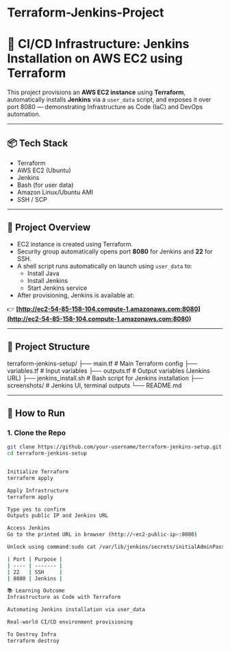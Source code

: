 # Terraform-Jenkins-Project
# 🚀 CI/CD Infrastructure: Jenkins Installation on AWS EC2 using Terraform

This project provisions an **AWS EC2 instance** using **Terraform**, automatically installs **Jenkins** via a `user_data` script, and exposes it over port 8080 — demonstrating Infrastructure as Code (IaC) and DevOps automation.

---

## 📦 Tech Stack

- Terraform
- AWS EC2 (Ubuntu)
- Jenkins
- Bash (for user data)
- Amazon Linux/Ubuntu AMI
- SSH / SCP

---

## 🧠 Project Overview

- EC2 instance is created using Terraform.
- Security group automatically opens port **8080** for Jenkins and **22** for SSH.
- A shell script runs automatically on launch using `user_data` to:
  - Install Java
  - Install Jenkins
  - Start Jenkins service
- After provisioning, Jenkins is available at:

👉 **[http://ec2-54-85-158-104.compute-1.amazonaws.com:8080](http://ec2-54-85-158-104.compute-1.amazonaws.com:8080)**

---

## 📂 Project Structure
terraform-jenkins-setup/
├── main.tf # Main Terraform config
├── variables.tf # Input variables
├── outputs.tf # Output variables (Jenkins URL)
├── jenkins_install.sh # Bash script for Jenkins installation
├── screenshots/ # Jenkins UI, terminal outputs
└── README.md


---

## 🔧 How to Run

### 1. Clone the Repo
```bash
git clone https://github.com/your-username/terraform-jenkins-setup.git
cd terraform-jenkins-setup


Initialize Terraform
terraform apply

Apply Infrastructure
terraform apply

Type yes to confirm
Outputs public IP and Jenkins URL

Access Jenkins
Go to the printed URL in browser (http://<ec2-public-ip>:8080)

Unlock using command:sudo cat /var/lib/jenkins/secrets/initialAdminPassword

| Port | Purpose |
| ---- | ------- |
| 22   | SSH     |
| 8080 | Jenkins |

📚 Learning Outcome
Infrastructure as Code with Terraform

Automating Jenkins installation via user_data

Real-world CI/CD environment provisioning

To Destroy Infra
terraform destroy
